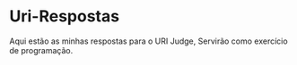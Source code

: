 # Uri-Respostas
Aqui estão as minhas respostas para o URI Judge, Servirão como exercício de programação.
